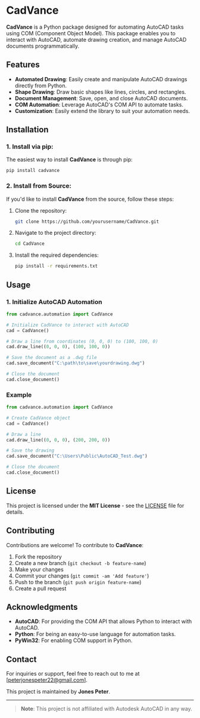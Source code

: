 
# CadVance

**CadVance** is a Python package designed for automating AutoCAD tasks using COM (Component Object Model). This package enables you to interact with AutoCAD, automate drawing creation, and manage AutoCAD documents programmatically.

## Features

- **Automated Drawing**: Easily create and manipulate AutoCAD drawings directly from Python.
- **Shape Drawing**: Draw basic shapes like lines, circles, and rectangles.
- **Document Management**: Save, open, and close AutoCAD documents.
- **COM Automation**: Leverage AutoCAD's COM API to automate tasks.
- **Customization**: Easily extend the library to suit your automation needs.

## Installation

### 1. Install via pip:

The easiest way to install **CadVance** is through pip:

```bash
pip install cadvance
```

### 2. Install from Source:

If you'd like to install **CadVance** from the source, follow these steps:

1. Clone the repository:

    ```bash
    git clone https://github.com/yourusername/CadVance.git
    ```

2. Navigate to the project directory:

    ```bash
    cd CadVance
    ```

3. Install the required dependencies:

    ```bash
    pip install -r requirements.txt
    ```

## Usage

### 1. Initialize AutoCAD Automation

```python
from cadvance.automation import CadVance

# Initialize CadVance to interact with AutoCAD
cad = CadVance()

# Draw a line from coordinates (0, 0, 0) to (100, 100, 0)
cad.draw_line((0, 0, 0), (100, 100, 0))

# Save the document as a .dwg file
cad.save_document("C:\path\to\save\yourdrawing.dwg")

# Close the document
cad.close_document()
```

### Example

```python
from cadvance.automation import CadVance

# Create CadVance object
cad = CadVance()

# Draw a line
cad.draw_line((0, 0, 0), (200, 200, 0))

# Save the drawing
cad.save_document("C:\Users\Public\AutoCAD_Test.dwg")

# Close the document
cad.close_document()
```

## License

This project is licensed under the **MIT License** - see the [LICENSE](LICENSE) file for details.

## Contributing

Contributions are welcome! To contribute to **CadVance**:

1. Fork the repository
2. Create a new branch (`git checkout -b feature-name`)
3. Make your changes
4. Commit your changes (`git commit -am 'Add feature'`)
5. Push to the branch (`git push origin feature-name`)
6. Create a pull request

## Acknowledgments

- **AutoCAD**: For providing the COM API that allows Python to interact with AutoCAD.
- **Python**: For being an easy-to-use language for automation tasks.
- **PyWin32**: For enabling COM support in Python.

## Contact

For inquiries or support, feel free to reach out to me at [peterjonespeter22@gmail.com].

This project is maintained by **Jones Peter**.

---

> **Note**: This project is not affiliated with Autodesk AutoCAD in any way.

